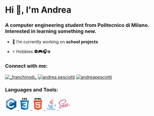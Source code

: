 <h1 align="left">Hi 👋, I'm Andrea</h1>
<h3 align="left">A computer engineering student from Politecnico di Milano.<br> Interested in learning something new.</h3>

- 🔭 I’m currently working on **school projects**

- ⚡ Hobbies **⚽🎮🎧✈️**

<h3 align="left">Connect with me:</h3>
<p align="left">
<a href="https://twitter.com/_franchinodj_" target="blank"><img align="center" src="https://raw.githubusercontent.com/rahuldkjain/github-profile-readme-generator/master/src/images/icons/Social/x.svg" alt="_franchinodj_" height="30" width="40" /></a>
<a href="https://linkedin.com/in/andrea pesciotti" target="blank"><img align="center" src="https://raw.githubusercontent.com/rahuldkjain/github-profile-readme-generator/master/src/images/icons/Social/linked-in-alt.svg" alt="andrea pesciotti" height="30" width="40" /></a>
<a href="https://instagram.com/andreapesciotti" target="blank"><img align="center" src="https://raw.githubusercontent.com/rahuldkjain/github-profile-readme-generator/master/src/images/icons/Social/instagram.svg" alt="andreapesciotti" height="30" width="40" /></a>
</p>

<h3 align="left">Languages and Tools:</h3>
<p align="left"> <a href="https://www.cprogramming.com/" target="_blank" rel="noreferrer"> <img src="https://raw.githubusercontent.com/devicons/devicon/master/icons/c/c-original.svg" alt="c" width="40" height="40"/> </a> <a href="https://www.w3schools.com/css/" target="_blank" rel="noreferrer"> <img src="https://raw.githubusercontent.com/devicons/devicon/master/icons/css3/css3-original-wordmark.svg" alt="css3" width="40" height="40"/> </a> <a href="https://www.w3.org/html/" target="_blank" rel="noreferrer"> <img src="https://raw.githubusercontent.com/devicons/devicon/master/icons/html5/html5-original-wordmark.svg" alt="html5" width="40" height="40"/> </a> <a href="https://www.java.com" target="_blank" rel="noreferrer"> <img src="https://raw.githubusercontent.com/devicons/devicon/master/icons/java/java-original.svg" alt="java" width="40" height="40"/> </a> <a href="https://sass-lang.com" target="_blank" rel="noreferrer"> <img src="https://raw.githubusercontent.com/devicons/devicon/master/icons/sass/sass-original.svg" alt="sass" width="40" height="40"/> </a> </p>


